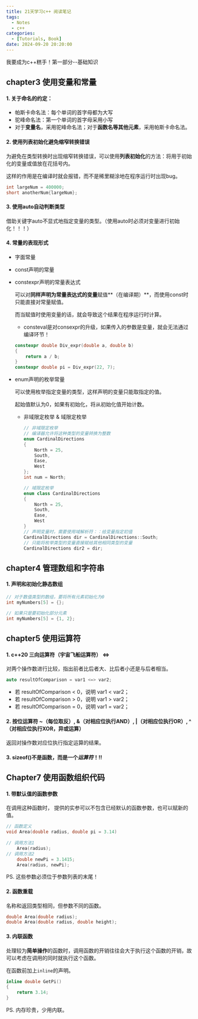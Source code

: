 ```yaml
---
title: 21天学习c++ 阅读笔记 
tags: 
  - Notes
  - c++
categories: 
  - [Tutorials, Book]
date: 2024-09-20 20:20:00
---
```


我要成为c++糕手！第一部分--基础知识

<!-- more -->

## chapter3 使用变量和常量

#### 1. 关于命名的约定：

- 帕斯卡命名法：每个单词的首字母都为大写
- 驼峰命名法：第一个单词的首字母采用小写
- 对于**变量名**，采用驼峰命名法；对于**函数名等其他元素**，采用帕斯卡命名法。

#### 2. 使用列表初始化避免缩窄转换错误

为避免在类型转换时出现缩窄转换错误，可以使用**列表初始化**的方法：将用于初始化的变量或值放在花括号内。

这样的作用是在编译时就会报错，而不是稀里糊涂地在程序运行时出现bug。

```c++
int largeNum = 400000;
short anotherNum{largeNum};
```



#### 3. 使用auto自动判断类型

借助关键字auto不显式地指定变量的类型。（使用auto时必须对变量进行初始化！！！）

#### 4. 常量的表现形式

- 字面常量

- const声明的常量

- constexpr声明的常量表达式

  可以对**同样声明为常量表达式的变量**赋值**（在编译期）**，而使用const时只能直接对常量赋值。

  而当赋值时使用变量的话，就会导致这个结果在程序运行时计算。

  - consteval是对consexpr的升级，如果传入的参数是变量，就会无法通过编译环节！

  ```c++
  constexpr double Div_expr(double a, double b)
  {
      return a / b;
  }
  constexpr double pi = Div_expr(22, 7);
  ```

- enum声明的枚举常量

  可以使用枚举指定变量的类型，这样声明的变量只能取指定的值。

  起始值默认为0，如果有初始化，将从初始化值开始计数。

  - 非域限定枚举 & 域限定枚举

    ```c++
    // 非域限定枚举
    // 编译器允许将这种类型的变量转换为整数
    enum CardinalDirections
    {
        North = 25, 
        South, 
        Ease,
        West
    };
    int num = North;
    
    // 域限定枚举
    enum class CardinalDirections 
    {
        North = 25, 
        South, 
        Ease,
        West
    }
    // 声明变量时，需要使用域解析符：：给变量指定初值
    CardinalDirections dir = CardinalDirections::South;
    // 只能将枚举类型的变量直接赋给其他相同类型的变量
    CardinalDirections dir2 = dir;
    ```

  

## chapter4 管理数组和字符串

#### 1. 声明和初始化静态数组

```c++
// 对于数值类型的数组，要将所有元素初始化为0
int myNumbers[5] = {};

// 如果只是要初始化部分元素
int myNumbers[5] = {1, 2};
```



## chapter5 使用运算符

#### 1. c++20 三向运算符（宇宙飞船运算符） <=>

对两个操作数进行比较，指出前者比后者大、比后者小还是与后者相当。

```c++
auto resultOfComparison = var1 <=> var2;
```



- 若 resultOfComparison < 0，说明 var1 < var2；
- 若 resultOfComparison > 0，说明 var1 > var2；
- 若 resultOfComparison = 0，说明 var1 = var2；

#### 2. 按位运算符 ~（每位取反）, &（对相应位执行AND）, |（对相应位执行OR）, ^（对相应位执行XOR，异或运算）

返回对操作数对应位执行指定运算的结果。

#### 3. sizeof()不是函数，而是一个***运算符***！!!



## Chapter7 使用函数组织代码

#### 1. 带默认值的函数参数

在调用这种函数时， 提供的实参可以不包含已经默认的函数参数，也可以赋新的值。

```c++
// 函数定义
void Area(double radius, double pi = 3.14)
    
// 调用方法1
    Area(radius);
// 调用方法2
	double newPi = 3.1415;
	Area(radius, newPi);
```

 PS. 这些参数必须位于参数列表的末尾！

#### 2. 函数重载

名称和返回类型相同，但参数不同的函数。

```c++
double Area(double radius);
double Area(double radius, double height);
```

#### 3. 内联函数

处理较为**简单操作**的函数时，调用函数的开销往往会大于执行这个函数的开销，故可以考虑在调用的同时就执行这个函数。

在函数前加上`inline`的声明。

```c++
inline double GetPi()
{
    return 3.14;
}
```

PS. 内存珍贵，少用内联。